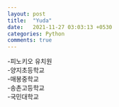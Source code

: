 ```yaml
---
layout: post
title:  "Yuda"
date:   2021-11-27 03:03:13 +0530
categories: Python
comments: true
---
```


-피노키오 유치원  
-양지초등학교  
-매봉중학교  
-송촌고등학교  
-국민대학교 